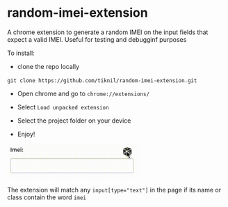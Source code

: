 # random-imei-extension
A chrome extension to generate a random IMEI on the input fields that expect a valid IMEI. Useful for testing and debugginf purposes

To install:

- clone the repo locally

`git clone https://github.com/tiknil/random-imei-extension.git`

- Open chrome and go to `chrome://extensions/`

- Select `Load unpacked extension`

- Select the project folder on your device

- Enjoy!

![Extension in action GIF](https://github.com/tiknil/random-imei-extension/blob/master/sample.gif)

The extension will match any `input[type="text"]` in the page if its name or class contain the word `imei`

